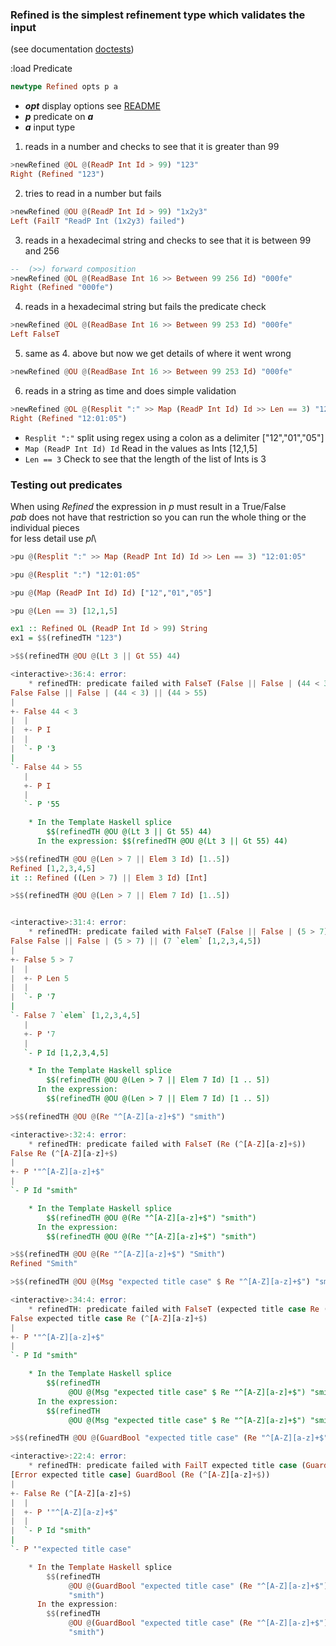 ### Refined is the simplest refinement type which validates the input

(see documentation [doctests](src/Predicate/Refined.hs))

:load Predicate

```haskell
newtype Refined opts p a
```
* **_opt_** display options see [README](README.md)
* **_p_** predicate on **_a_**
* **_a_** input type

1. reads in a number and checks to see that it is greater than 99
```haskell
>newRefined @OL @(ReadP Int Id > 99) "123"
Right (Refined "123")
```

2. tries to read in a number but fails
```haskell
>newRefined @OU @(ReadP Int Id > 99) "1x2y3"
Left (FailT "ReadP Int (1x2y3) failed")
```

3. reads in a hexadecimal string and checks to see that it is between 99 and 256
```haskell
--  (>>) forward composition
>newRefined @OL @(ReadBase Int 16 >> Between 99 256 Id) "000fe"
Right (Refined "000fe")
```

4. reads in a hexadecimal string but fails the predicate check
```haskell
>newRefined @OL @(ReadBase Int 16 >> Between 99 253 Id) "000fe"
Left FalseT
```

5. same as 4. above but now we get details of where it went wrong
```haskell
>newRefined @OU @(ReadBase Int 16 >> Between 99 253 Id) "000fe"
```

6. reads in a string as time and does simple validation
```haskell
>newRefined @OL @(Resplit ":" >> Map (ReadP Int Id) Id >> Len == 3) "12:01:05"
Right (Refined "12:01:05")
```
  * `Resplit ":"`
     split using regex using a colon as a delimiter  ["12","01","05"]
  * `Map (ReadP Int Id) Id`
     Read in the values as Ints                      [12,1,5]
  * `Len == 3`
     Check to see that the length of the list of Ints is 3

### Testing out predicates
When using _Refined_ the expression in _p_ must result in a True/False\
_pab_ does not have that restriction so you can run the whole thing or the individual pieces\
for less detail use _pl_\

```haskell
>pu @(Resplit ":" >> Map (ReadP Int Id) Id >> Len == 3) "12:01:05"

>pu @(Resplit ":") "12:01:05"

>pu @(Map (ReadP Int Id) Id) ["12","01","05"]

>pu @(Len == 3) [12,1,5]
```

```haskell
ex1 :: Refined OL (ReadP Int Id > 99) String
ex1 = $$(refinedTH "123")
```

```haskell
>$$(refinedTH @OU @(Lt 3 || Gt 55) 44)

<interactive>:36:4: error:
    * refinedTH: predicate failed with FalseT (False || False | (44 < 3) || (44 > 55))
False False || False | (44 < 3) || (44 > 55)
|
+- False 44 < 3
|  |
|  +- P I
|  |
|  `- P '3
|
`- False 44 > 55
   |
   +- P I
   |
   `- P '55

    * In the Template Haskell splice
        $$(refinedTH @OU @(Lt 3 || Gt 55) 44)
      In the expression: $$(refinedTH @OU @(Lt 3 || Gt 55) 44)
```

```haskell
>$$(refinedTH @OU @(Len > 7 || Elem 3 Id) [1..5])
Refined [1,2,3,4,5]
it :: Refined ((Len > 7) || Elem 3 Id) [Int]
```

```haskell
>$$(refinedTH @OU @(Len > 7 || Elem 7 Id) [1..5])


<interactive>:31:4: error:
    * refinedTH: predicate failed with FalseT (False || False | (5 > 7) || (7 `elem` [1,2,3,4,5]))
False False || False | (5 > 7) || (7 `elem` [1,2,3,4,5])
|
+- False 5 > 7
|  |
|  +- P Len 5
|  |
|  `- P '7
|
`- False 7 `elem` [1,2,3,4,5]
   |
   +- P '7
   |
   `- P Id [1,2,3,4,5]

    * In the Template Haskell splice
        $$(refinedTH @OU @(Len > 7 || Elem 7 Id) [1 .. 5])
      In the expression:
        $$(refinedTH @OU @(Len > 7 || Elem 7 Id) [1 .. 5])
```

```haskell
>$$(refinedTH @OU @(Re "^[A-Z][a-z]+$") "smith")

<interactive>:32:4: error:
    * refinedTH: predicate failed with FalseT (Re (^[A-Z][a-z]+$))
False Re (^[A-Z][a-z]+$)
|
+- P '"^[A-Z][a-z]+$"
|
`- P Id "smith"

    * In the Template Haskell splice
        $$(refinedTH @OU @(Re "^[A-Z][a-z]+$") "smith")
      In the expression:
        $$(refinedTH @OU @(Re "^[A-Z][a-z]+$") "smith")
```

```haskell
>$$(refinedTH @OU @(Re "^[A-Z][a-z]+$") "Smith")
Refined "Smith"
```

```haskell
>$$(refinedTH @OU @(Msg "expected title case" $ Re "^[A-Z][a-z]+$") "smith")

<interactive>:34:4: error:
    * refinedTH: predicate failed with FalseT (expected title case Re (^[A-Z][a-z]+$))
False expected title case Re (^[A-Z][a-z]+$)
|
+- P '"^[A-Z][a-z]+$"
|
`- P Id "smith"

    * In the Template Haskell splice
        $$(refinedTH
             @OU @(Msg "expected title case" $ Re "^[A-Z][a-z]+$") "smith")
      In the expression:
        $$(refinedTH
             @OU @(Msg "expected title case" $ Re "^[A-Z][a-z]+$") "smith")
```

```haskell
>$$(refinedTH @OU @(GuardBool "expected title case" (Re "^[A-Z][a-z]+$")) "smith")

<interactive>:22:4: error:
    * refinedTH: predicate failed with FailT expected title case (GuardBool (Re (^[A-Z][a-z]+$)))
[Error expected title case] GuardBool (Re (^[A-Z][a-z]+$))
|
+- False Re (^[A-Z][a-z]+$)
|  |
|  +- P '"^[A-Z][a-z]+$"
|  |
|  `- P Id "smith"
|
`- P '"expected title case"

    * In the Template Haskell splice
        $$(refinedTH
             @OU @(GuardBool "expected title case" (Re "^[A-Z][a-z]+$"))
             "smith")
      In the expression:
        $$(refinedTH
             @OU @(GuardBool "expected title case" (Re "^[A-Z][a-z]+$"))
             "smith")
```
